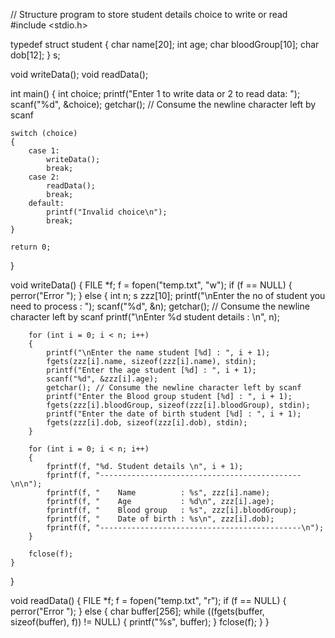  // Structure program to store student details choice to write or read
#include <stdio.h>

typedef struct student
{
    char name[20];
    int age;
    char bloodGroup[10];
    char dob[12];
} s;

void writeData();
void readData();

int main()
{
    int choice;
    printf("Enter 1 to write data or 2 to read data: ");
    scanf("%d", &choice);
    getchar(); // Consume the newline character left by scanf

    switch (choice)
    {
        case 1:
            writeData();
            break;
        case 2:
            readData();
            break;
        default:
            printf("Invalid choice\n");
            break;
    }

    return 0;
}

void writeData()
{
    FILE *f;
    f = fopen("temp.txt", "w");
    if (f == NULL)
    {
        perror("Error ");
    }
    else
    {
        int n;
        s zzz[10];
        printf("\nEnter the no of student you need to process : ");
        scanf("%d", &n);
        getchar(); // Consume the newline character left by scanf
        printf("\nEnter %d student details : \n", n);

        for (int i = 0; i < n; i++)
        {
            printf("\nEnter the name student [%d] : ", i + 1);
            fgets(zzz[i].name, sizeof(zzz[i].name), stdin);
            printf("Enter the age student [%d] : ", i + 1);
            scanf("%d", &zzz[i].age);
            getchar(); // Consume the newline character left by scanf
            printf("Enter the Blood group student [%d] : ", i + 1);
            fgets(zzz[i].bloodGroup, sizeof(zzz[i].bloodGroup), stdin);
            printf("Enter the date of birth student [%d] : ", i + 1);
            fgets(zzz[i].dob, sizeof(zzz[i].dob), stdin);
        }

        for (int i = 0; i < n; i++)
        {
            fprintf(f, "%d. Student details \n", i + 1);
            fprintf(f, "---------------------------------------------\n\n");
            fprintf(f, "    Name          : %s", zzz[i].name);
            fprintf(f, "    Age           : %d\n", zzz[i].age);
            fprintf(f, "    Blood group   : %s", zzz[i].bloodGroup);
            fprintf(f, "    Date of birth : %s\n", zzz[i].dob);
            fprintf(f, "---------------------------------------------\n");
        }

        fclose(f);
    }
}

void readData()
{
    FILE *f;
    f = fopen("temp.txt", "r");
    if (f == NULL)
    {
        perror("Error ");
    }
    else
    {
        char buffer[256];
        while ((fgets(buffer, sizeof(buffer), f)) != NULL)
        {
            printf("%s", buffer);
        }
        fclose(f);
    }
}
